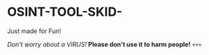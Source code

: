 # OSINT-TOOL-SKID-
Just made for Fun!

*Don't worry about a VIRUS!*
**Please don't use it to harm people!**
            💀💀💀
